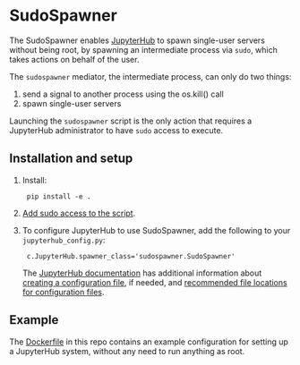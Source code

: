 # SudoSpawner

The SudoSpawner enables [JupyterHub](https://github.com/jupyter/jupyterhub)
to spawn single-user servers without being root, by spawning an intermediate
process via `sudo`, which takes actions on behalf of the user.

The ``sudospawner`` mediator, the intermediate process, can only do two things:

1. send a signal to another process using the os.kill() call
2. spawn single-user servers

Launching the ``sudospawner`` script is the only action that requires a
JupyterHub administrator to have ``sudo`` access to execute.

## Installation and setup

1. Install:

        pip install -e .

2. [Add sudo access to the script](https://github.com/jupyter/jupyterhub/wiki/Using-sudo-to-run-JupyterHub-without-root-privileges).

3. To configure JupyterHub to use SudoSpawner, add the following to your 
`jupyterhub_config.py`:

        c.JupyterHub.spawner_class='sudospawner.SudoSpawner'
    
   The [JupyterHub documentation](http://jupyterhub.readthedocs.org/en/latest/index.html)
   has additional information about [creating a configuration file](http://jupyterhub.readthedocs.org/en/latest/getting-started.html#how-to-configure-jupyterhub),
   if needed, and [recommended file locations for configuration files](http://jupyterhub.readthedocs.org/en/latest/getting-started.html#file-locations).

## Example

The [Dockerfile](https://github.com/jupyter/sudospawner/blob/master/Dockerfile) in this repo contains an example configuration for setting up a JupyterHub system,
without any need to run anything as root.

